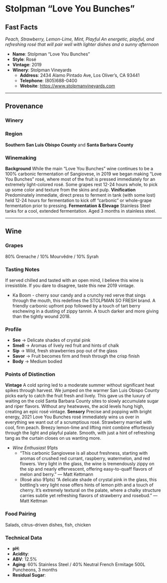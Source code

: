 # Stolpman “Love You Bunches” 
## Fast Facts
*Peach, Strawberry, Lemon-Lime, Mint, Playful*
*An energetic, playful, and refreshing rosé that will pair well with lighter dishes and a sunny afternoon*
- **Name**: Stolpman “Love You Bunches”
- **Style**: Rosé
- **Vintage**: 2019
- **Winery**: Stolpman Vineyards
	- **Address**: 2434 Alamo Pintado Ave, Los Oliver’s, CA 93441
	- **Telephone**: (805)688-0400
	- **Website**: https://www.stolpmanvineyards.com
- - - -
## Provenance
### Winery 
### Region
**Southern San Luis Obispo County** and **Santa Barbara County**
### Winemaking 
**Background** While the main “Love You Bunches” wine continues to be a 100% carbonic fermentation of Sangiovese, in 2019 we began making “Love You Bunches” rosé, where most of the fruit is pressed immediately for an extremely light-colored rosé. Some grapes rest 12-24 hours whole, to pick up some color and texture from the skins and pulp.
**Vinification** Predominately immediate, direct press to ferment in tank (with some lost) held 12-24 hours for fermentation to kick off “carbonic” or whole-grape fermentation prior to pressing.
**Fermentation & Elevage** Stainless Steel tanks for a cool, extended fermentation. Aged 3 months in stainless steel.
- - - -
## Wine
### Grapes
80% Grenache / 10% Mourvêdre / 10% Syrah
### Tasting Notes
If served chilled and tasted with an open mind, I believe this wine is irresistible. If you dare to disagree, taste this new 2019 vintage.
* Ka Boom - cherry sour candy and a crunchy red verve that sings through the mouth, this redefines the STOLPMAN SO FRESH brand. A friendly carbonic upfront pop followed by a touch of tart berry eschewing in a dusting of zippy tannin. A touch darker and more giving than the tightly wound 2018.
### Profile
- **See** →  Delicate shades of crystal pink
- **Smell** → Aromas of lively red fruit and hints of chalk
- **Sip** → Wild, fresh strawberries pop out of the glass
- **Savor** → Fruit becomes firm and fresh through the crisp finish 
- **Body** → Medium bodied
### Points of Distinction
**Vintage** A cold spring led to a moderate summer without significant heat spikes through harvest. We jumped on the warmer San Luis Obispo County picks early to catch the fruit fresh and lively. This gave us the luxury of waiting on the cold Santa Barbara County sites to slowly accumulate sugar and riper flavors. Without any heatwaves, the acid levels hung high, creating an epic rosé vintage.
**Sensory** Precise and popping with bright energy, 2021 Love You Bunches rosé immediately wins us over in everything we want out of a scrumptious rosé. Strawberry married with cool, firm peach. Breezy lemon-lime and lifting mint combine effortlessly through the light and playful palate. Smooth, with just a hint of refreshing tang as the curtain closes on us wanting more.
- *Wine Enthusiast* 91pts
	* “This carbonic Sangiovese is all about freshness, starting with aromas of crushed red currant, raspberry, watermelon, and red flowers. Very light in the glass, the wine is tremendously zippy on the sip and nearly effervescent, offering easy-to-quaff flavors of melon and berry.” — Matt Kettmann
	* (Rosé also 91pts) “A delicate shade of crystal pink in the glass, this bottling’s very light nose offers hints of lemon pith and a touch of cherry. It’s extremely textural on the palate, where a chalky structure carries subtle yet refreshing flavors of strawberry and rosebud.” —Matt Kettman
### Food Pairing
Salads, citrus-driven dishes, fish, chicken
### Technical Data
- **pH**: 
- **Acidity**: 
- **ABV**:  12.5%
- **Aging**:  60% Stainless Steel / 40% Neutral French Ermitage 500L Puncheons, 3 months
- **Residual Sugar**: 
